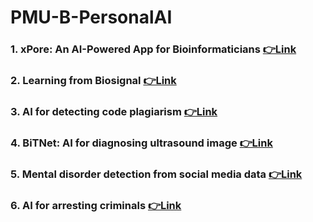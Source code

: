 # PMU-B-PersonalAI
### 1. xPore: An AI-Powered App for Bioinformaticians [👉Link](https://github.com/Natthawat02T/PMU-B-PersonalAI/blob/main/GMM.ipynb)
### 2. Learning from Biosignal  [👉Link](https://github.com/Natthawat02T/PMU-B-PersonalAI/tree/main/pmub-learning-biosignals-main)
### 3. AI for detecting code plagiarism  [👉Link](https://github.com/Natthawat02T/PMU-B-PersonalAI/blob/main/%E0%B8%B7natthawatPMU_B_CodingAI_CodeCloneDetection_Workshop.ipynb)
### 4. BiTNet: AI for diagnosing ultrasound image  [👉Link]()
### 5. Mental disorder detection from social media data  [👉Link]()
### 6. AI for arresting criminals  [👉Link](https://github.com/Natthawat02T/PMU-B-PersonalAI/blob/main/Train_Yolov8_Object_Detection_on_Custom_Dataset.ipynb)
